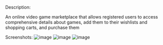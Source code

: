 Description:

An online video game marketplace that allows registered users to access comprehensive details about games, add them to their wishlists and shopping carts, and purchase them

Screenshots:
![image](https://github.com/Nairvishwa24998/Gamey/assets/63477306/9d27f066-f48e-4ade-8346-e7d13ae7b410)
![image](https://github.com/Nairvishwa24998/Gamey/assets/63477306/07377cfb-ca60-41b9-ba8f-269d06f4282b)
![image](https://github.com/Nairvishwa24998/Gamey/assets/63477306/4fecdeab-514f-49af-bf08-6a54e5e03aaa)
